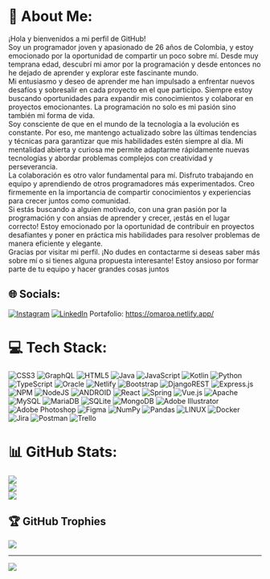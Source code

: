 # 💫 About Me:
¡Hola y bienvenidos a mi perfil de GitHub!<br>Soy un programador joven y apasionado de 26 años de Colombia, y estoy emocionado por la oportunidad de compartir un poco sobre mí. Desde muy temprana edad, descubrí mi amor por la programación y desde entonces no he dejado de aprender y explorar este fascinante mundo. <br>Mi entusiasmo y deseo de aprender me han impulsado a enfrentar nuevos desafíos y sobresalir en cada proyecto en el que participo. Siempre estoy buscando oportunidades para expandir mis conocimientos y colaborar en proyectos emocionantes. La programación no solo es mi pasión sino también mi forma de vida.<br>Soy consciente de que en el mundo de la tecnología a la evolución es constante. Por eso, me mantengo actualizado sobre las últimas tendencias y técnicas para garantizar que mis habilidades estén siempre al día. Mi mentalidad abierta y curiosa me permite adaptarme rápidamente nuevas tecnologías y abordar problemas complejos con creatividad y perseverancia.<br>La colaboración es otro valor fundamental para mí. Disfruto trabajando en equipo y aprendiendo de otros programadores más experimentados. Creo firmemente en la importancia de compartir conocimientos y experiencias para crecer juntos como comunidad.<br>Si estás buscando a alguien motivado, con una gran pasión por la programación y con ansias de aprender y crecer, ¡estás en el lugar correcto! Estoy emocionado por la oportunidad de contribuir en proyectos desafiantes y poner en práctica mis habilidades para resolver problemas de manera eficiente y elegante.<br>Gracias por visitar mi perfil. ¡No dudes en contactarme si deseas saber más sobre mí o si tienes alguna propuesta interesante! Estoy ansioso por formar parte de tu equipo y hacer grandes cosas juntos<br>


## 🌐 Socials:
[![Instagram](https://img.shields.io/badge/Instagram-%23E4405F.svg?logo=Instagram&logoColor=white)](https://instagram.com/omar_roa_dev) [![LinkedIn](https://img.shields.io/badge/LinkedIn-%230077B5.svg?logo=linkedin&logoColor=white)](https://linkedin.com/in/omaroa-dev) 
Portafolio: https://omaroa.netlify.app/
# 💻 Tech Stack:
![CSS3](https://img.shields.io/badge/css3-%231572B6.svg?style=for-the-badge&logo=css3&logoColor=white) ![GraphQL](https://img.shields.io/badge/-GraphQL-E10098?style=for-the-badge&logo=graphql&logoColor=white) ![HTML5](https://img.shields.io/badge/html5-%23E34F26.svg?style=for-the-badge&logo=html5&logoColor=white) ![Java](https://img.shields.io/badge/java-%23ED8B00.svg?style=for-the-badge&logo=java&logoColor=white) ![JavaScript](https://img.shields.io/badge/javascript-%23323330.svg?style=for-the-badge&logo=javascript&logoColor=%23F7DF1E) ![Kotlin](https://img.shields.io/badge/kotlin-%230095D5.svg?style=for-the-badge&logo=kotlin&logoColor=white) ![Python](https://img.shields.io/badge/python-3670A0?style=for-the-badge&logo=python&logoColor=ffdd54) ![TypeScript](https://img.shields.io/badge/typescript-%23007ACC.svg?style=for-the-badge&logo=typescript&logoColor=white) ![Oracle](https://img.shields.io/badge/Oracle-F80000?style=for-the-badge&logo=oracle&logoColor=white) ![Netlify](https://img.shields.io/badge/netlify-%23000000.svg?style=for-the-badge&logo=netlify&logoColor=#00C7B7) ![Bootstrap](https://img.shields.io/badge/bootstrap-%23563D7C.svg?style=for-the-badge&logo=bootstrap&logoColor=white) ![DjangoREST](https://img.shields.io/badge/DJANGO-REST-ff1709?style=for-the-badge&logo=django&logoColor=white&color=ff1709&labelColor=gray) ![Express.js](https://img.shields.io/badge/express.js-%23404d59.svg?style=for-the-badge&logo=express&logoColor=%2361DAFB) ![NPM](https://img.shields.io/badge/NPM-%23000000.svg?style=for-the-badge&logo=npm&logoColor=white) ![NodeJS](https://img.shields.io/badge/node.js-6DA55F?style=for-the-badge&logo=node.js&logoColor=white) ![ANDROID](https://img.shields.io/badge/android-%2320232a.svg?style=for-the-badge&logo=android&logoColor=%a4c639) ![React](https://img.shields.io/badge/react-%2320232a.svg?style=for-the-badge&logo=react&logoColor=%2361DAFB) ![Spring](https://img.shields.io/badge/spring-%236DB33F.svg?style=for-the-badge&logo=spring&logoColor=white) ![Vue.js](https://img.shields.io/badge/vuejs-%2335495e.svg?style=for-the-badge&logo=vuedotjs&logoColor=%234FC08D) ![Apache](https://img.shields.io/badge/apache-%23D42029.svg?style=for-the-badge&logo=apache&logoColor=white) ![MySQL](https://img.shields.io/badge/mysql-%2300f.svg?style=for-the-badge&logo=mysql&logoColor=white) ![MariaDB](https://img.shields.io/badge/MariaDB-003545?style=for-the-badge&logo=mariadb&logoColor=white) ![SQLite](https://img.shields.io/badge/sqlite-%2307405e.svg?style=for-the-badge&logo=sqlite&logoColor=white) ![MongoDB](https://img.shields.io/badge/MongoDB-%234ea94b.svg?style=for-the-badge&logo=mongodb&logoColor=white) ![Adobe Illustrator](https://img.shields.io/badge/adobeillustrator-%23FF9A00.svg?style=for-the-badge&logo=adobeillustrator&logoColor=white) ![Adobe Photoshop](https://img.shields.io/badge/adobephotoshop-%2331A8FF.svg?style=for-the-badge&logo=adobephotoshop&logoColor=white) 	![Figma](https://img.shields.io/badge/figma-%23F24E1E.svg?style=for-the-badge&logo=figma&logoColor=white) ![NumPy](https://img.shields.io/badge/numpy-%23013243.svg?style=for-the-badge&logo=numpy&logoColor=white) ![Pandas](https://img.shields.io/badge/pandas-%23150458.svg?style=for-the-badge&logo=pandas&logoColor=white) ![LINUX](https://img.shields.io/badge/Linux-FCC624?style=for-the-badge&logo=linux&logoColor=black) ![Docker](https://img.shields.io/badge/docker-%230db7ed.svg?style=for-the-badge&logo=docker&logoColor=white) ![Jira](https://img.shields.io/badge/jira-%230A0FFF.svg?style=for-the-badge&logo=jira&logoColor=white) ![Postman](https://img.shields.io/badge/Postman-FF6C37?style=for-the-badge&logo=postman&logoColor=white) ![Trello](https://img.shields.io/badge/Trello-%23026AA7.svg?style=for-the-badge&logo=Trello&logoColor=white)
# 📊 GitHub Stats:
![](https://github-readme-stats.vercel.app/api?username=Omaroa75&theme=vue-dark&hide_border=false&include_all_commits=true&count_private=false)<br/>
![](https://github-readme-streak-stats.herokuapp.com/?user=Omaroa75&theme=vue-dark&hide_border=false)<br/>
![](https://github-readme-stats.vercel.app/api/top-langs/?username=Omaroa75&theme=vue-dark&hide_border=false&include_all_commits=true&count_private=false&layout=compact)

## 🏆 GitHub Trophies
![](https://github-profile-trophy.vercel.app/?username=Omaroa75&theme=monokai&no-frame=false&no-bg=true&margin-w=4)


---
[![](https://visitcount.itsvg.in/api?id=Omaroa75&icon=0&color=10)](https://visitcount.itsvg.in)

<!-- Proudly created with GPRM ( https://gprm.itsvg.in ) -->
